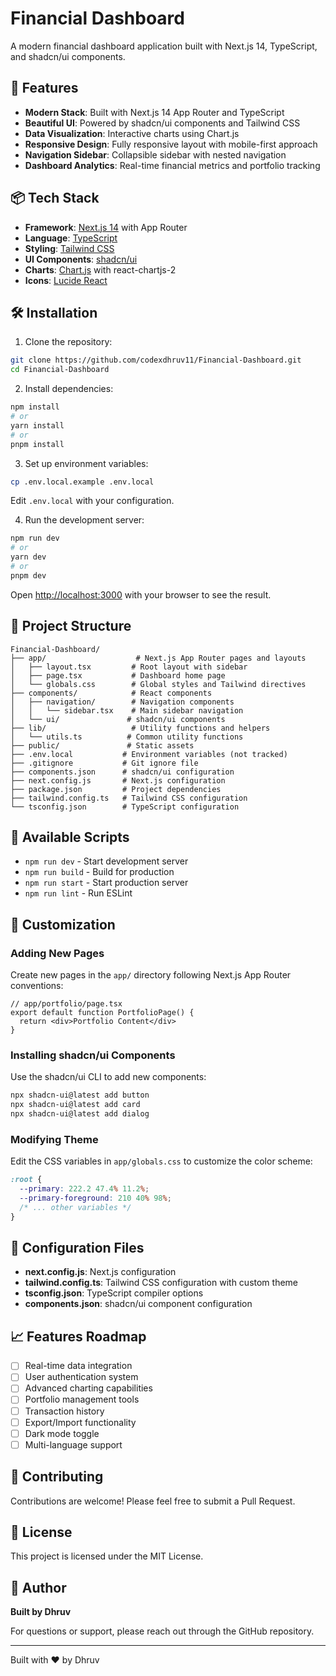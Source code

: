 # Financial Dashboard

A modern financial dashboard application built with Next.js 14, TypeScript, and shadcn/ui components.

## 🚀 Features

- **Modern Stack**: Built with Next.js 14 App Router and TypeScript
- **Beautiful UI**: Powered by shadcn/ui components and Tailwind CSS
- **Data Visualization**: Interactive charts using Chart.js
- **Responsive Design**: Fully responsive layout with mobile-first approach
- **Navigation Sidebar**: Collapsible sidebar with nested navigation
- **Dashboard Analytics**: Real-time financial metrics and portfolio tracking

## 📦 Tech Stack

- **Framework**: [Next.js 14](https://nextjs.org/) with App Router
- **Language**: [TypeScript](https://www.typescriptlang.org/)
- **Styling**: [Tailwind CSS](https://tailwindcss.com/)
- **UI Components**: [shadcn/ui](https://ui.shadcn.com/)
- **Charts**: [Chart.js](https://www.chartjs.org/) with react-chartjs-2
- **Icons**: [Lucide React](https://lucide.dev/)

## 🛠️ Installation

1. Clone the repository:
```bash
git clone https://github.com/codexdhruv11/Financial-Dashboard.git
cd Financial-Dashboard
```

2. Install dependencies:
```bash
npm install
# or
yarn install
# or
pnpm install
```

3. Set up environment variables:
```bash
cp .env.local.example .env.local
```
Edit `.env.local` with your configuration.

4. Run the development server:
```bash
npm run dev
# or
yarn dev
# or
pnpm dev
```

Open [http://localhost:3000](http://localhost:3000) with your browser to see the result.

## 📁 Project Structure

```
Financial-Dashboard/
├── app/                    # Next.js App Router pages and layouts
│   ├── layout.tsx         # Root layout with sidebar
│   ├── page.tsx           # Dashboard home page
│   └── globals.css        # Global styles and Tailwind directives
├── components/            # React components
│   ├── navigation/        # Navigation components
│   │   └── sidebar.tsx    # Main sidebar navigation
│   └── ui/               # shadcn/ui components
├── lib/                   # Utility functions and helpers
│   └── utils.ts          # Common utility functions
├── public/               # Static assets
├── .env.local           # Environment variables (not tracked)
├── .gitignore           # Git ignore file
├── components.json      # shadcn/ui configuration
├── next.config.js       # Next.js configuration
├── package.json         # Project dependencies
├── tailwind.config.ts   # Tailwind CSS configuration
└── tsconfig.json        # TypeScript configuration
```

## 🎯 Available Scripts

- `npm run dev` - Start development server
- `npm run build` - Build for production
- `npm run start` - Start production server
- `npm run lint` - Run ESLint

## 🎨 Customization

### Adding New Pages

Create new pages in the `app/` directory following Next.js App Router conventions:

```tsx
// app/portfolio/page.tsx
export default function PortfolioPage() {
  return <div>Portfolio Content</div>
}
```

### Installing shadcn/ui Components

Use the shadcn/ui CLI to add new components:

```bash
npx shadcn-ui@latest add button
npx shadcn-ui@latest add card
npx shadcn-ui@latest add dialog
```

### Modifying Theme

Edit the CSS variables in `app/globals.css` to customize the color scheme:

```css
:root {
  --primary: 222.2 47.4% 11.2%;
  --primary-foreground: 210 40% 98%;
  /* ... other variables */
}
```

## 🔧 Configuration Files

- **next.config.js**: Next.js configuration
- **tailwind.config.ts**: Tailwind CSS configuration with custom theme
- **tsconfig.json**: TypeScript compiler options
- **components.json**: shadcn/ui component configuration

## 📈 Features Roadmap

- [ ] Real-time data integration
- [ ] User authentication system
- [ ] Advanced charting capabilities
- [ ] Portfolio management tools
- [ ] Transaction history
- [ ] Export/Import functionality
- [ ] Dark mode toggle
- [ ] Multi-language support

## 🤝 Contributing

Contributions are welcome! Please feel free to submit a Pull Request.

## 📄 License

This project is licensed under the MIT License.

## 👥 Author

**Built by Dhruv**

For questions or support, please reach out through the GitHub repository.

---

Built with ❤️ by Dhruv
